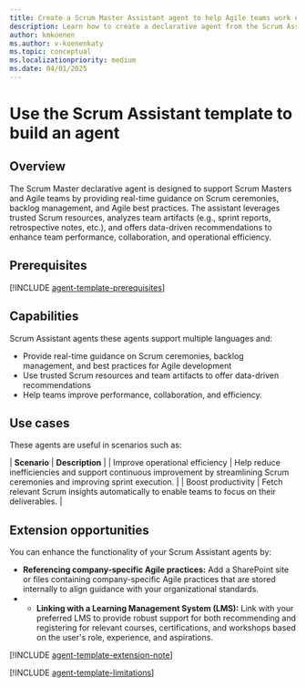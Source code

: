 ```yaml
---
title: Create a Scrum Master Assistant agent to help Agile teams work effectively
description: Learn how to create a declarative agent from the Scrum Assistant template in Copilot Studio agent builder
author: kmkoenen
ms.author: v-koenenkaty
ms.topic: conceptual
ms.localizationpriority: medium
ms.date: 04/01/2025
---
```


# Use the Scrum Assistant template to build an agent

## Overview

The Scrum Master declarative agent is designed to support Scrum Masters and Agile teams by providing real-time guidance on Scrum ceremonies, backlog management, and Agile best practices. The assistant leverages trusted Scrum resources, analyzes team artifacts (e.g., sprint reports, retrospective notes, etc.), and offers data-driven recommendations to enhance team performance, collaboration, and operational efficiency.

## Prerequisites

[!INCLUDE [agent-template-prerequisites](includes/agent-template-prerequisites.md)]

## Capabilities

Scrum Assistant agents these agents support multiple languages and:

- Provide real-time guidance on Scrum ceremonies, backlog management, and best practices for Agile development
- Use trusted Scrum resources and team artifacts to offer data-driven recommendations
- Help teams improve performance, collaboration, and efficiency.

## Use cases

These agents are useful in scenarios such as:

| **Scenario** | **Description** |
| Improve operational efficiency   | Help reduce inefficiencies and support continuous improvement by streamlining Scrum ceremonies and improving sprint execution.   |
| Boost productivity   | Fetch relevant Scrum insights automatically to enable teams to focus on their deliverables. |

## Extension opportunities

You can enhance the functionality of your Scrum Assistant agents by:

- **Referencing company-specific Agile practices:** Add a SharePoint site or files containing company-specific Agile practices that are stored internally to align guidance with your organizational standards.
- - **Linking with a Learning Management System (LMS):** Link with your preferred LMS to provide robust support for both recommending and registering for relevant courses, certifications, and workshops based on the user's role, experience, and aspirations. 

<!-- Note about IT involvement -->
[!INCLUDE [agent-template-extension-note](includes/agent-template-extension-note.md)]

<!-- Limitations -->

[!INCLUDE [agent-template-limitations](includes/agent-template-limitations.md)]